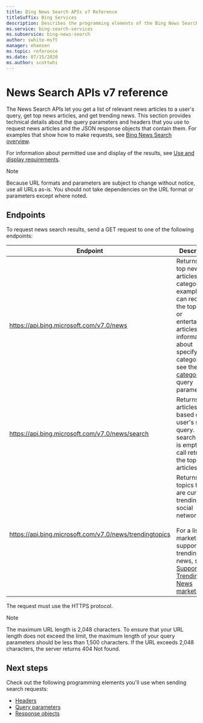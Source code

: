 ```yaml
---
title: Bing News Search APIs v7 Reference
titleSuffix: Bing Services
description: Describes the programming elements of the Bing News Search APIs.
ms.service: bing-search-services
ms.subservice: bing-news-search
author: swhite-msft
manager: ehansen
ms.topic: reference
ms.date: 07/15/2020
ms.author: scottwhi
---
```


# News Search APIs v7 reference

The News Search APIs let you get a list of relevant news articles to a user's query, get top news articles, and get trending news. This section provides technical details about the query parameters and headers that you use to request news articles and the JSON response objects that contain them. For examples that show how to make requests, see [Bing News Search overview](../overview.md). 
  
For information about permitted use and display of the results, see [Use and display requirements](../../bing-web-search/use-display-requirements.md).

> [!NOTE]
> Because URL formats and parameters are subject to change without notice, use all URLs as-is. You should not take dependencies on the URL format or parameters except where noted.
  
## Endpoints  

To request news search results, send a GET request to one of the following endpoints:  
  
|Endpoint|Description 
|-|-
|https://api.bing.microsoft.com/v7.0/news|Returns the top news articles by category. For example, you can request the top sports or entertainment articles. For information about specifying categories, see the [category](query-parameters.md#category) query parameter. 
|https://api.bing.microsoft.com/v7.0/news/search|Returns news articles based on the user's search query. If the search query is empty, the call returns the top news articles. 
|https://api.bing.microsoft.com/v7.0/news/trendingtopics|Returns news topics that are currently trending on social networks.<br/><br/>For a list of markets that support trending news, see [Supported Trending News markets](market-codes.md#trending-news-api-markets). 

The request must use the HTTPS protocol. 

> [!NOTE]
> The maximum URL length is 2,048 characters. To ensure that your URL length does not exceed the limit, the maximum length of your query parameters should be less than 1,500 characters. If the URL exceeds 2,048 characters, the server returns 404 Not found.  
  
## Next steps

Check out the following programming elements you'll use when sending search requests:

- [Headers](headers.md)
- [Query parameters](query-parameters.md)
- [Response objects](response-objects.md)
